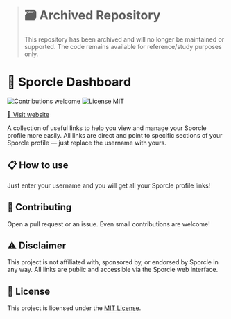 > # 🗃️ Archived Repository
> This repository has been archived and will no longer be maintained or supported. The code remains available for reference/study purposes only.

# 📝 Sporcle Dashboard

<p>
  <img alt="Contributions welcome" src="https://img.shields.io/badge/Contributions-welcome-green">
  <img alt="License MIT" src="https://img.shields.io/badge/License-MIT-orange">
</p>

[🔗 Visit website](https://champytech.github.io/sporcle-dashboard/)

A collection of useful links to help you view and manage your Sporcle profile more easily. All links are direct and point to specific sections of your Sporcle profile — just replace the username with yours.

## 📋 How to use

Just enter your username and you will get all your Sporcle profile links!

## 🙏 Contributing

Open a pull request or an issue. Even small contributions are welcome!

## ⚠️ Disclaimer

This project is not affiliated with, sponsored by, or endorsed by Sporcle in any way. All links are public and accessible via the Sporcle web interface.

## 🎫 License

This project is licensed under the [MIT License](LICENSE.md).
